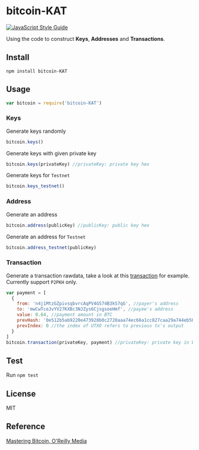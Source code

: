 # bitcoin-KAT
[![JavaScript Style Guide](https://img.shields.io/badge/code_style-standard-brightgreen.svg)](https://standardjs.com)

Using the code to construct **Keys**, **Addresses** and **Transactions**.

## Install
`npm install bitcoin-KAT`
## Usage
```javascript
var bitcoin = require('bitcoin-KAT')
```
### Keys
Generate keys randomly
```javascript
bitcoin.keys()
```
Generate keys with given private key
```javascript
bitcoin.keys(privateKey) //privateKey: private key hex
```
Generate keys for `Testnet`
```javascript
bitcoin.keys_testnet()
```
### Address
Generate an address
```javascript
bitcoin.address(publicKey) //publicKey: public key hex
```
Generate an address for `Testnet`
```javascript
bitcoin.address_testnet(publicKey)
```
### Transaction
Generate a transaction rawdata, take a look at this [transaction](https://testnet.smartbit.com.au/tx/a027500c44b6e02d2587763b99751374294720e59630eeb3152e09a9fc7d8b04) for example. Currently support `P2PKH` only.
```javascript
var payment = [
  {
    from: 'n4j1MtzGZpivsqbvrcAqPV4GS74B3kS7qG', //payer's address
    to: 'mwCwTceJvYV27KXBc3NJZys6CjsgsoeHmf', //payee's address
    value: 0.64, //payment amount in BTC
    prevHash: '0e512b5ab9220e473928b0c2728aaa74ec66a1cc827caa29a744eb508d15f850', //the UTXO refers to previous tx's hash
    prevIndex: 0 //the index of UTXO refers to previous tx's output
  }
]
bitcoin.transaction(privateKey, payment) //privateKey: private key in WIF
````
## Test
Run `npm test`
## License
MIT
## Reference
[Mastering Bitcoin, O'Reilly Media](https://github.com/bitcoinbook/bitcoinbook/tree/develop)
